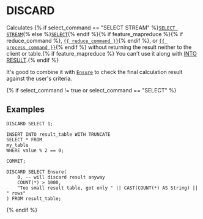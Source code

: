 # DISCARD

Calculates {% if select_command == "SELECT STREAM" %}[`SELECT STREAM`](../select_stream.md){% else %}[`SELECT`](../select/index.md){% endif %}{% if feature_mapreduce %}{% if reduce_command %}, [`{{ reduce_command }}`](../reduce.md){% endif %}, or [`{{ process_command }}`](../process.md){% endif %} without returning the result neither to the client or table.{% if feature_mapreduce %} You can't use it along with [INTO RESULT](../into_result.md).{% endif %}

It's good to combine it with [`Ensure`](../../builtins/basic.md#ensure) to check the final calculation result against the user's criteria.

{% if select_command != true or select_command == "SELECT" %}

## Examples

```yql
DISCARD SELECT 1;
```

```yql
INSERT INTO result_table WITH TRUNCATE
SELECT * FROM
my_table
WHERE value % 2 == 0;

COMMIT;

DISCARD SELECT Ensure(
    0, -- will discard result anyway
    COUNT(*) > 1000,
    "Too small result table, got only " || CAST(COUNT(*) AS String) || " rows"
) FROM result_table;
```

{% endif %}

